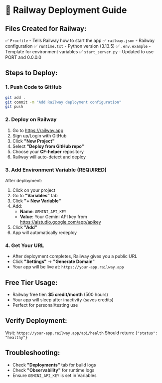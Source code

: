 # 🚀 Railway Deployment Guide

## Files Created for Railway:
✅ `Procfile` - Tells Railway how to start the app
✅ `railway.json` - Railway configuration
✅ `runtime.txt` - Python version (3.13.5)
✅ `.env.example` - Template for environment variables
✅ `start_server.py` - Updated to use PORT and 0.0.0.0

## Steps to Deploy:

### 1. **Push Code to GitHub**
```bash
git add .
git commit -m "Add Railway deployment configuration"
git push
```

### 2. **Deploy on Railway**
1. Go to https://railway.app
2. Sign up/Login with GitHub
3. Click **"New Project"**
4. Select **"Deploy from GitHub repo"**
5. Choose your **CF-helper** repository
6. Railway will auto-detect and deploy

### 3. **Add Environment Variable (REQUIRED)**
After deployment:
1. Click on your project
2. Go to **"Variables"** tab
3. Click **"+ New Variable"**
4. Add:
   - **Name**: `GEMINI_API_KEY`
   - **Value**: Your Gemini API key from https://aistudio.google.com/app/apikey
5. Click **"Add"**
6. App will automatically redeploy

### 4. **Get Your URL**
- After deployment completes, Railway gives you a public URL
- Click **"Settings"** → **"Generate Domain"**
- Your app will be live at: `https://your-app.railway.app`

## Free Tier Usage:
- Railway free tier: **$5 credit/month** (500 hours)
- Your app will sleep after inactivity (saves credits)
- Perfect for personal/testing use

## Verify Deployment:
Visit: `https://your-app.railway.app/api/health`
Should return: `{"status": "healthy"}`

## Troubleshooting:
- Check **"Deployments"** tab for build logs
- Check **"Observability"** for runtime logs
- Ensure `GEMINI_API_KEY` is set in Variables
